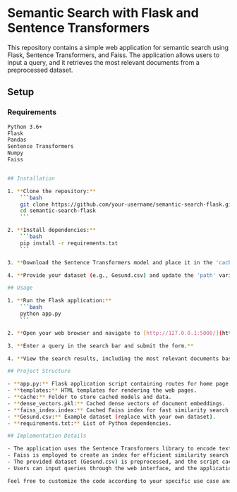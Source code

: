 # Semantic Search with Flask and Sentence Transformers

This repository contains a simple web application for semantic search using Flask, Sentence Transformers, and Faiss. The application allows users to input a query, and it retrieves the most relevant documents from a preprocessed dataset.

## Setup

### Requirements
```bash
Python 3.6+
Flask
Pandas
Sentence Transformers
Numpy
Faiss


## Installation

1. **Clone the repository:**
    ```bash
    git clone https://github.com/your-username/semantic-search-flask.git
    cd semantic-search-flask
    ```

2. **Install dependencies:**
    ```bash
    pip install -r requirements.txt
    ```

3. **Download the Sentence Transformers model and place it in the 'cache' folder.**

4. **Provide your dataset (e.g., Gesund.csv) and update the 'path' variable in the script accordingly.**

## Usage

1. **Run the Flask application:**
    ```bash
    python app.py
    ```

2. **Open your web browser and navigate to [http://127.0.0.1:5000/](http://127.0.0.1:5000/).**

3. **Enter a query in the search bar and submit the form.**

4. **View the search results, including the most relevant documents based on semantic similarity.**

## Project Structure

- **app.py:** Flask application script containing routes for home page and search functionality.
- **templates:** HTML templates for rendering the web pages.
- **cache:** Folder to store cached models and data.
- **dense_vectors.pkl:** Cached dense vectors of document embeddings.
- **faiss_index.index:** Cached Faiss index for fast similarity search.
- **Gesund.csv:** Example dataset (replace with your own dataset).
- **requirements.txt:** List of Python dependencies.

## Implementation Details

- The application uses the Sentence Transformers library to encode text into dense vectors.
- Faiss is employed to create an index for efficient similarity search.
- The provided dataset (Gesund.csv) is preprocessed, and the script caches document embeddings and the Faiss index for faster retrieval.
- Users can input queries through the web interface, and the application returns the most relevant documents based on semantic similarity.

Feel free to customize the code according to your specific use case and dataset.
